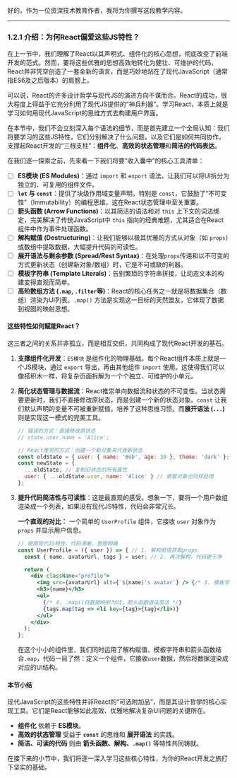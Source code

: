 好的，作为一位资深技术教育作者，我将为你撰写这段教学内容。

---

### 1.2.1 介绍：为何React偏爱这些JS特性？

在上一节中，我们理解了React以其声明式、组件化的核心思想，彻底改变了前端开发的范式。然而，要将这些优雅的思想高效地转化为健壮、可维护的代码，React并非凭空创造了一套全新的语言，而是巧妙地站在了现代JavaScript（通常指ES6及之后版本）的肩膀上。

可以说，React的许多设计哲学与现代JS的演进方向不谋而合。React的成功，很大程度上得益于它充分利用了现代JS提供的“神兵利器”。学习React，本质上就是学习如何用现代JavaScript的思维方式去构建用户界面。

在本节中，我们不会立刻深入每个语法的细节，而是首先建立一个全局认知：我们将要学习的这些JS特性，它们分别解决了什么问题，以及它们是如何共同协作，支撑起React开发的“三根支柱”：**组件化**、**高效的状态管理**和**简洁的代码表达**。

在我们逐一探索之前，先来看一下我们将要“收入囊中”的核心工具清单：

- [ ] **ES模块 (ES Modules)**：通过 `import` 和 `export` 语法，让我们可以将UI拆分为独立的、可复用的组件文件。
- [ ] **`let` 与 `const`**：提供了块级作用域变量声明，特别是 `const`，它鼓励了“不可变性”（Immutability）的编程思维，这在React状态管理中至关重要。
- [ ] **箭头函数 (Arrow Functions)**：以其简洁的语法和对 `this` 上下文的词法绑定，完美解决了传统JavaScript中 `this` 指向的经典难题，尤其适合在React组件中作为事件处理函数。
- [ ] **解构赋值 (Destructuring)**：让我们能够以极其优雅的方式从对象（如 `props`）或数组中提取数据，大幅提升代码的可读性。
- [ ] **展开语法与剩余参数 (Spread/Rest Syntax)**：在处理`props`传递和以不可变的方式更新状态（创建新对象/数组）时，它是不可或缺的利器。
- [ ] **模板字符串 (Template Literals)**：告别繁琐的字符串拼接，让动态文本的构建变得直观而简单。
- [ ] **高阶数组方法 (`.map`, `.filter`等)**：React的核心任务之一就是将数据集合（数组）渲染为UI列表。`.map()` 方法是实现这一目标的天然盟友，它体现了数据到视图的映射思想。

#### 这些特性如何赋能React？

这三者之间的关系并非孤立，而是相互交织，共同构成了现代React开发的基石。

1.  **支撑组件化开发**：`ES模块` 是组件化的物理基础。每个React组件本质上就是一个JS模块，通过 `export` 导出，再由其他组件 `import` 使用。这使得我们可以像搭积木一样，将复杂页面拆解为一个个独立、可维护的小单元。

2.  **简化状态管理与数据流**：React推崇单向数据流和状态的不可变性。当状态需要更新时，我们不直接修改原状态，而是创建一个新的状态对象。`const` 让我们默认声明的变量不可被重新赋值，培养了这种思维习惯。而**展开语法 (`...`)** 则是实现这一模式的完美工具。

    ```javascript
    // 错误的方式：直接修改原状态
    // state.user.name = 'Alice'; 

    // React推崇的方式：创建一个新对象来代表新状态
    const oldState = { user: { name: 'Bob', age: 30 }, theme: 'dark' };
    const newState = { 
      ...oldState, // 复制旧状态的所有属性
      user: { ...oldState.user, name: 'Alice' } // 嵌套对象也同样处理
    };
    ```

3.  **提升代码简洁性与可读性**：这是最直观的感受。想象一下，要将一个用户数组渲染成一个列表，如果没有现代JS特性，代码会非常冗长。

    **一个直观的对比：**
    一个简单的 `UserProfile` 组件，它接收 `user` 对象作为 `props` 并显示用户信息。

    ```jsx
    // 使用现代JS特性，代码清晰、意图明确
    const UserProfile = ({ user }) => { // 1. 解构赋值获取props
      const { name, avatarUrl, tags } = user; // 2. 再次解构，代码更干净

      return (
        <div className="profile">
          <img src={avatarUrl} alt={`${name}'s avatar`} /> {/* 3. 模板字符串 */}
          <h3>{name}</h3>
          <ul>
            {/* 4. .map()将数据映射为UI，箭头函数语法简洁 */}
            {tags.map(tag => <li key={tag}>{tag}</li>)}
          </ul>
        </div>
      );
    };
    ```
    在这个小小的组件里，我们同时运用了解构赋值、模板字符串和箭头函数结合`.map`，代码一目了然：定义一个组件，它接收`user`数据，然后将数据渲染成对应的UI结构。

#### 本节小结

现代JavaScript的这些特性并非React的“可选附加品”，而是其设计哲学的核心实现工具。它们是React能够如此高效、优雅地解决复杂UI问题的关键所在。

- **组件化** 依赖于 **ES模块**。
- **高效的状态管理** 受益于 **`const`** 的思维和 **展开语法** 的实践。
- **简洁、可读的代码** 则由 **箭头函数、解构、`.map()`** 等特性共同铸就。

在接下来的小节中，我们将逐一深入学习这些核心特性，为你的React开发之旅打下坚实的基础。